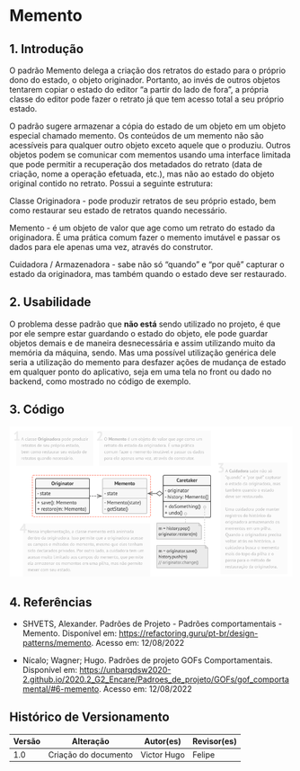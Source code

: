 # Memento

## 1. Introdução

O padrão Memento delega a criação dos retratos do estado para o próprio dono do estado, o objeto originador. Portanto, ao invés de outros objetos tentarem copiar o estado do editor “a partir do lado de fora”, a própria classe do editor pode fazer o retrato já que tem acesso total a seu próprio estado.

O padrão sugere armazenar a cópia do estado de um objeto em um objeto especial chamado memento. Os conteúdos de um memento não são acessíveis para qualquer outro objeto exceto aquele que o produziu. Outros objetos podem se comunicar com mementos usando uma interface limitada que pode permitir a recuperação dos metadados do retrato (data de criação, nome a operação efetuada, etc.), mas não ao estado do objeto original contido no retrato. Possui a seguinte estrutura:

Classe Originadora - pode produzir retratos de seu próprio estado, bem como restaurar seu estado de retratos quando necessário.

Memento - é um objeto de valor que age como um retrato do estado da originadora. É uma prática comum fazer o memento imutável e passar os dados para ele apenas uma vez, através do construtor.

Cuidadora / Armazenadora - sabe não só “quando” e “por quê” capturar o estado da originadora, mas também quando o estado deve ser restaurado.

## 2. Usabilidade

O problema desse padrão que **não está** sendo utilizado no projeto, é que por ele sempre estar guardando o estado do objeto, ele pode guardar objetos demais e de maneira desnecessária e assim utilizando muito da memória da máquina, sendo. Mas uma possível utilização genérica dele seria a utilização do memento para desfazer ações de mudança de estado em qualquer ponto do aplicativo, seja em uma tela no front ou dado no backend, como mostrado no código de exemplo.

## 3. Código

<p align="center">
  <img src="../../../assets/memento/codigo_exemplo.png" />
</p>

## 4. Referências

- SHVETS, Alexander. Padrões de Projeto - Padrões comportamentais - Memento. Disponível em: https://refactoring.guru/pt-br/design-patterns/memento. Acesso em: 12/08/2022

- Nícalo; Wagner; Hugo. Padrões de projeto GOFs Comportamentais. Disponível em: https://unbarqdsw2020-2.github.io/2020.2_G2_Encare/Padroes_de_projeto/GOFs/gof_comportamental/#6-memento. Acesso em: 12/08/2022

## Histórico de Versionamento

| Versão | Alteração            | Autor(es)      | Revisor(es) |
| ------ | -------------------- | -------------- | ----------- |
| 1.0    | Criação do documento | Victor Hugo    | Felipe      |
